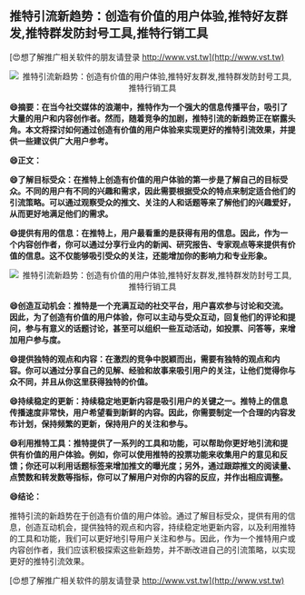 ## **推特引流新趋势：创造有价值的用户体验,推特好友群发,推特群发防封号工具,推特行销工具**

[😍想了解推广相关软件的朋友请登录 http://www.vst.tw](http://www.vst.tw)

 <center><img src="https://vst.tw/MP4/tuiguang/png/5.png" alt="推特引流新趋势：创造有价值的用户体验,推特好友群发,推特群发防封号工具,推特行销工具"></center>

**😄摘要：在当今社交媒体的浪潮中，推特作为一个强大的信息传播平台，吸引了大量的用户和内容创作者。然而，随着竞争的加剧，推特引流的新趋势正在崭露头角。本文将探讨如何通过创造有价值的用户体验来实现更好的推特引流效果，并提供一些建议供广大用户参考。**

**😄正文：**

**😄了解目标受众：在推特上创造有价值的用户体验的第一步是了解自己的目标受众。不同的用户有不同的兴趣和需求，因此需要根据受众的特点来制定适合他们的引流策略。可以通过观察受众的推文、关注的人和话题等来了解他们的兴趣爱好，从而更好地满足他们的需求。**

**😄提供有用的信息：在推特上，用户最看重的是获得有用的信息。因此，作为一个内容创作者，你可以通过分享行业内的新闻、研究报告、专家观点等来提供有价值的信息。这不仅能够吸引受众的关注，还能增加你的影响力和专业形象。**

 <center><img src="https://vst.tw/MP4/tuiguang/png/1.png" alt="推特引流新趋势：创造有价值的用户体验,推特好友群发,推特群发防封号工具,推特行销工具"></center>

**😄创造互动机会：推特是一个充满互动的社交平台，用户喜欢参与讨论和交流。因此，为了创造有价值的用户体验，你可以主动与受众互动，回复他们的评论和提问，参与有意义的话题讨论，甚至可以组织一些互动活动，如投票、问答等，来增加用户参与度。**

**😄提供独特的观点和内容：在激烈的竞争中脱颖而出，需要有独特的观点和内容。你可以通过分享自己的见解、经验和故事来吸引用户的关注，让他们觉得你与众不同，并且从你这里获得独特的价值。**

**😄持续稳定的更新：持续稳定地更新内容是吸引用户的关键之一。推特上的信息传播速度非常快，用户希望看到新鲜的内容。因此，你需要制定一个合理的内容发布计划，保持频繁的更新，保持用户的关注和参与。**

**😄利用推特工具：推特提供了一系列的工具和功能，可以帮助你更好地引流和提供有价值的用户体验。例如，你可以使用推特的投票功能来收集用户的意见和反馈；你还可以利用话题标签来增加推文的曝光度；另外，通过跟踪推文的阅读量、点赞数和转发数等指标，你可以了解用户对你的内容的反应，并作出相应调整。**

**😄结论：**

推特引流的新趋势在于创造有价值的用户体验。通过了解目标受众，提供有用的信息，创造互动机会，提供独特的观点和内容，持续稳定地更新内容，以及利用推特的工具和功能，我们可以更好地引导用户关注和参与。因此，作为一个推特用户或内容创作者，我们应该积极探索这些新趋势，并不断改进自己的引流策略，以实现更好的推特引流效果。

[😍想了解推广相关软件的朋友请登录 http://www.vst.tw](http://www.vst.tw)



